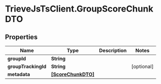 # TrieveJsTsClient.GroupScoreChunkDTO

## Properties

Name | Type | Description | Notes
------------ | ------------- | ------------- | -------------
**groupId** | **String** |  | 
**groupTrackingId** | **String** |  | [optional] 
**metadata** | [**[ScoreChunkDTO]**](ScoreChunkDTO.md) |  | 


